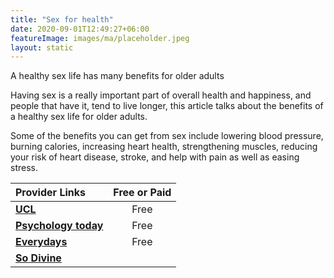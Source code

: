 ```yaml
---
title: "Sex for health"
date: 2020-09-01T12:49:27+06:00
featureImage: images/ma/placeholder.jpeg
layout: static
---
```


A healthy sex life has many benefits for older adults

Having sex is a really important part of overall health and happiness, and people that have it, tend to live longer, this article talks about the benefits of a healthy sex life for older adults.

Some of the benefits you can get from sex include lowering blood pressure, burning calories, increasing heart health, strengthening muscles, reducing your risk of heart disease, stroke, and help with pain as well as easing stress.

| Provider Links      | Free or Paid  |  
| :-----------          | :--------------:      |  
| [**UCL**](https://www.ucl.ac.uk/news/2018/dec/study-shows-benefits-sex-older-adults) | Free | 
| [**Psychology today**](https://www.psychologytoday.com/us/blog/life-refracted/201707/benefits-sex-after-50) | Free | 
| [**Everydays**](https://everdays.com/resources/is-sex-healthy-for-seniors/) | Free | 
| [**So Divine**](https://so-divine.com/) |  | 
  

<br/><br/>







